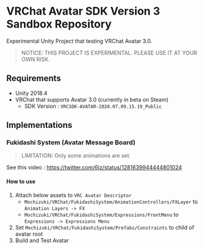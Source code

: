 # VRChat Avatar SDK Version 3 Sandbox Repository

Experimental Unity Project that testing VRChat Avatar 3.0.

> NOTICE: THIS PROJECT IS EXPERIMENTAL. PLEASE USE IT AT YOUR OWN RISK.

## Requirements

- Unity 2018.4
- VRChat that supports Avatar 3.0 (currently in beta on Steam)
  - SDK Version : `VRCSDK-AVATAR-2020.07.09.15.19_Public`

## Implementations

### Fukidashi System (Avatar Message Board)

> LIMITATION: Only some animations are set.

See this video : https://twitter.com/6jz/status/1281639944444801024

#### How to use

1. Attach below assets to `VRC Avatar Descriptor`
   - `Mochizuki/VRChat/FukidashiSystem/AnimationControllers/FXLayer` to `Animation Layers -> FX`
   - `Mochizuki/VRChat/FukidashiSystem/Expressions/FrontMenu` to `Expressions -> Expressions Menu`
2. Set `Mochizuki/VRChat/FukidashiSystem/Prefabs/Constraints` to child of avatar root
3. Build and Test Avatar

